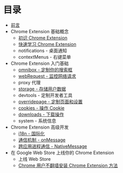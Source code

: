 # 目录

* [前言](../README.md)
* Chrome Extension 基础概念
  * [初识 Chrome Extension](./overview/index.md)
  * [快速学习 Chrome Extension](./overview/quickstart.md)
  * notifications - 桌面通知
  * contextMenus - 右键菜单
* Chrome Extension 入门基础
  * [omnibox - 定制你的搜索框](./basics/omnibox.md)
  * [webRequest - 监控网络请求](./basics/webRequest.md)
  * proxy 代理
  * [storage - 存储用户数据](./basics/storage.md)
  * devtools - 定制开发者工具
  * [overridepage - 定制页面和设置](./basics/override.md)
  * [cookies - 操作 Cookie](./basics/cookies.md)
  * [downloads - 下载操作](./basics/downloads.md)
  * system - 系统信息
* Chrome Extension 高级开发
  * [i18n - 国际化](./advanced/i18n.md)
  * [通信机制 - onMessage](./advanced/connect.md)
  * [跨应用进程通信 - NativeMessage](./advanced/nativemessage.md)
* 在 Google Web Store 上线你的 Chrome Extension
  * 上线 Web Store
  * [Chrome 用户不翻墙安装 Chrome Extension 方法](./publish/install_with_gfw.md)
